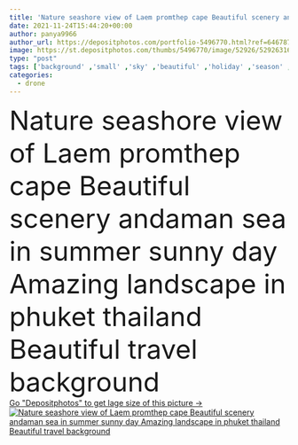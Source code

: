```yaml
---
title: 'Nature seashore view of Laem promthep cape Beautiful scenery andaman sea in summer sunny day Amazing landscape in phuket thailand Beautiful travel background'
date: 2021-11-24T15:44:20+00:00
author: panya9966
author_url: https://depositphotos.com/portfolio-5496770.html?ref=64678756
image: https://st.depositphotos.com/thumbs/5496770/image/52926/529263160/api_thumb_450.jpg?forcejpeg=true
type: "post"
tags: ['background' ,'small' ,'sky' ,'beautiful' ,'holiday' ,'season' ,'travel' ,'summer' ,'nature' ,'outdoor' ,'environment' ,'water' ,'sunny' ,'natural' ,'sea' ,'wave' ,'turquoise' ,'tropical' ,'landscape' ,'relax' ,'clear' ,'scenery' ,'bay' ,'beach' ,'coast' ,'coastline' ,'ocean' ,'seascape' ,'shore' ,'tourism' ,'famous' ,'vacation' ,'fly' ,'journey' ,'hill' ,'paradise' ,'trip' ,'asia' ,'thailand' ,'boat' ,'amazing' ,'island' ,'seaside' ,'destination' ,'aerial' ,'phuket' ,'tourists' ,'hight' ,'drone' ,'aerial view' ]
categories: 
  - drone
---
```

<div aling="center">
            <font size="60"> Nature seashore view of Laem promthep cape Beautiful scenery andaman sea in summer sunny day Amazing landscape in phuket thailand Beautiful travel background</font>   
</div>
<div>
    <a href='https://st.depositphotos.com/thumbs/5496770/image/52926/529263160/api_thumb_450.jpg?forcejpeg=true?ref=64678756' target=_blank > Go "Depositphotos" to get lage size of this picture ->
        <img href='https://st.depositphotos.com/thumbs/5496770/image/52926/529263160/api_thumb_450.jpg?forcejpeg=true?ref=64678756' src='https://st.depositphotos.com/5496770/52926/i/950/depositphotos_529263160-stock-photo-nature-seashore-view-laem-promthep.jpg?forcejpeg=true' alt='Nature seashore view of Laem promthep cape Beautiful scenery andaman sea in summer sunny day Amazing landscape in phuket thailand Beautiful travel background' >
    </a>
</div>
